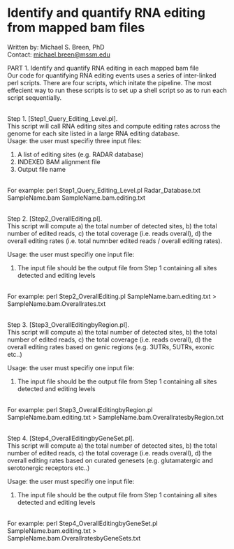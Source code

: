 # Identify and quantify RNA editing from mapped bam files

Written by: Michael S. Breen, PhD <br />
Contact: michael.breen@mssm.edu <br />

PART 1. Identify and quantify RNA editing in each mapped bam file <br />
Our code for quantifying RNA editing events uses a series of inter-linked perl scripts. There are four scripts, which initate the pipeline. The most effecient way to run these scripts is to set up a shell script so as to run each script sequentially. <br /> <br />

Step 1. [Step1_Query_Editing_Level.pl].<br /> 
This script will call RNA editing sites and compute editing rates across the genome for each site listed in a large RNA editing database. <br /> 
Usage: the user must specifiy three input files: <br /> 
1) A list of editing sites (e.g. RADAR database) <br /> 
2) INDEXED BAM alignment file <br /> 
3) Output file name <br /> <br /> 

For example: perl Step1_Query_Editing_Level.pl Radar_Database.txt SampleName.bam SampleName.bam.editing.txt <br /> <br /> 

Step 2. [Step2_OverallEditing.pl].<br /> 
This script will compute a) the total number of detected sites, b) the total number of edited reads, c) the total coverage (i.e. reads overall), d) the overall editing rates (i.e. total numnber edited reads / overall editing rates). <br /> 

Usage: the user must specifiy one input file: <br /> 
1) The input file should be the output file from Step 1 containing all sites detected and editing levels <br /> <br /> 

For example: perl Step2_OverallEditing.pl SampleName.bam.editing.txt > SampleName.bam.Overallrates.txt <br /> <br /> 

Step 3. [Step3_OverallEditingbyRegion.pl].<br /> 
This script will compute a) the total number of detected sites, b) the total number of edited reads, c) the total coverage (i.e. reads overall), d) the overall editing rates based on genic regions (e.g. 3UTRs, 5UTRs, exonic etc..) <br /> 

Usage: the user must specifiy one input file: <br /> 
1) The input file should be the output file from Step 1 containing all sites detected and editing levels <br /> <br /> 

For example: perl Step3_OverallEditingbyRegion.pl SampleName.bam.editing.txt > SampleName.bam.OverallratesbyRegion.txt <br /> <br /> 

Step 4. [Step4_OverallEditingbyGeneSet.pl].<br /> 
This script will compute a) the total number of detected sites, b) the total number of edited reads, c) the total coverage (i.e. reads overall), d) the overall editing rates based on curated genesets (e.g. glutamatergic and serotonergic receptors etc..) <br /> 

Usage: the user must specifiy one input file: <br /> 
1) The input file should be the output file from Step 1 containing all sites detected and editing levels <br /> <br /> 

For example: perl Step4_OverallEditingbyGeneSet.pl SampleName.bam.editing.txt > SampleName.bam.OverallratesbyGeneSets.txt <br /> <br /> 


